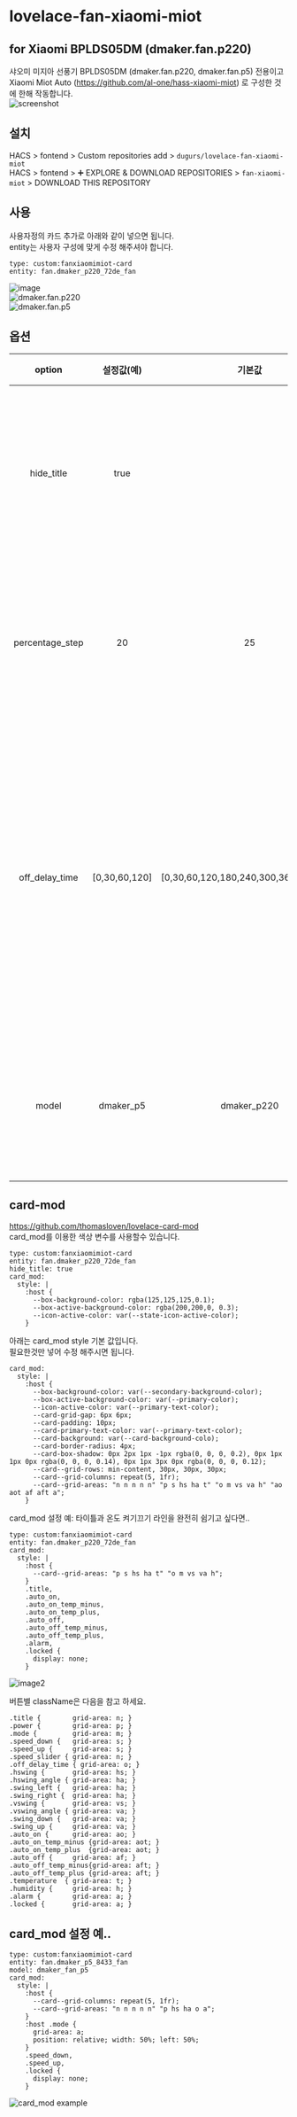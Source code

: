 # lovelace-fan-xiaomi-miot
## for Xiaomi BPLDS05DM ﻿(dmaker.fan.p220)

 샤오미 미지아 선풍기 BPLDS05DM (dmaker.fan.p220, dmaker.fan.p5) 전용이고<br>
 Xiaomi Miot Auto (https://github.com/al-one/hass-xiaomi-miot) 로 구성한 것에 한해 작동합니다.<br>
![screenshot](https://user-images.githubusercontent.com/41262994/175013447-350e34b2-5536-4004-98e7-066998bd47ea.jpg)<br>


## 설치
HACS > fontend > Custom repositories add > `dugurs/lovelace-fan-xiaomi-miot`<br>
HACS > fontend > ➕ EXPLORE & DOWNLOAD REPOSITORIES > `fan-xiaomi-miot` > DOWNLOAD THIS REPOSITORY


## 사용
사용자정의 카드 추가로 아래와 같이 넣으면 됩니다.<br>
entity는 사용자 구성에 맞게 수정 해주셔야 합니다.
```
type: custom:fanxiaomimiot-card
entity: fan.dmaker_p220_72de_fan
```
![image](https://user-images.githubusercontent.com/41262994/173026796-56a217eb-b1ab-4bde-9178-920794e66428.png)<br>
![dmaker.fan.p220](https://user-images.githubusercontent.com/41262994/174616733-31410f29-41a9-4aa7-99f2-c2c86dbd27d6.png)<br>
![dmaker.fan.p5](https://user-images.githubusercontent.com/41262994/174618681-d80eeb25-60b0-47b3-82b6-66b94a08f72e.png)<br>



## 옵션
| option | 설정값(예)        | 기본값       | 내용              |
| :-----: | :---------: | :---------: | ----------------------- |
| hide_title | true |   | 상단 타이틀을 숨길수 있습니다. |
| percentage_step | 20 | 25 | 속도조절 스탭을 설정합니다. |
| off_delay_time | [0,30,60,120] | [0,30,60,120,180,240,300,360,420,480] |  off 타이머 단계를 원하는 시간(분)으로 설정할수 있습니다. |
| model | dmaker_p5 | dmaker_p220 | 선품기 모델을 설정 합니다. |


## card-mod
https://github.com/thomasloven/lovelace-card-mod<br>
card_mod를 이용한 색상 변수를 사용할수 있습니다.
```
type: custom:fanxiaomimiot-card
entity: fan.dmaker_p220_72de_fan
hide_title: true
card_mod:
  style: |
    :host {
      --box-background-color: rgba(125,125,125,0.1);
      --box-active-background-color: rgba(200,200,0, 0.3);
      --icon-active-color: var(--state-icon-active-color);
    }
```

아래는 card_mod style 기본 값입니다.<br>
필요한것만 넣어 수정 해주시면 됩니다.
```
card_mod:
  style: |
    :host {
      --box-background-color: var(--secondary-background-color);
      --box-active-background-color: var(--primary-color);
      --icon-active-color: var(--primary-text-color);
      --card-grid-gap: 6px 6px;
      --card-padding: 10px;
      --card-primary-text-color: var(--primary-text-color);
      --card-background: var(--card-background-colo);
      --card-border-radius: 4px;
      --card-box-shadow: 0px 2px 1px -1px rgba(0, 0, 0, 0.2), 0px 1px 1px 0px rgba(0, 0, 0, 0.14), 0px 1px 3px 0px rgba(0, 0, 0, 0.12);
      --card--grid-rows: min-content, 30px, 30px, 30px;
      --card--grid-columns: repeat(5, 1fr);
      --card--grid-areas: "n n n n n" "p s hs ha t" "o m vs va h" "ao aot af aft a";
    }
```

card_mod 설정 예: 타이틀과 온도 켜기끄기 라인을 완전히 쉼기고 싶다면..
```
type: custom:fanxiaomimiot-card
entity: fan.dmaker_p220_72de_fan
card_mod:
  style: |
    :host {
      --card--grid-areas: "p s hs ha t" "o m vs va h";
    }
    .title,
    .auto_on,
    .auto_on_temp_minus,
    .auto_on_temp_plus,
    .auto_off,
    .auto_off_temp_minus,
    .auto_off_temp_plus,
    .alarm,
    .locked {
      display: none;
    }
```
![image2](https://user-images.githubusercontent.com/41262994/173027850-e94fe368-b6e1-4054-9270-83315d291c34.png)


버튼별 className은 다음을 참고 하세요.
```
.title {        grid-area: n; }
.power {        grid-area: p; }
.mode {         grid-area: m; }
.speed_down {   grid-area: s; }
.speed_up {     grid-area: s; }
.speed_slider { grid-area: n; }
.off_delay_time { grid-area: o; }
.hswing {       grid-area: hs; }
.hswing_angle { grid-area: ha; }
.swing_left {   grid-area: ha; }
.swing_right {  grid-area: ha; }
.vswing {       grid-area: vs; }
.vswing_angle { grid-area: va; }
.swing_down {   grid-area: va; }
.swing_up {     grid-area: va; }
.auto_on {      grid-area: ao; }
.auto_on_temp_minus {grid-area: aot; }
.auto_on_temp_plus  {grid-area: aot; }
.auto_off {     grid-area: af; }
.auto_off_temp_minus{grid-area: aft; }
.auto_off_temp_plus {grid-area: aft; }
.temperature  { grid-area: t; }
.humidity {     grid-area: h; }
.alarm {        grid-area: a; }
.locked {       grid-area: a; }
```


## card_mod 설정 예..
```
type: custom:fanxiaomimiot-card
entity: fan.dmaker_p5_8433_fan
model: dmaker_fan_p5
card_mod:
  style: |
    :host {
      --card--grid-columns: repeat(5, 1fr);
      --card--grid-areas: "n n n n n" "p hs ha o a";
    }
    :host .mode {
      grid-area: a;
      position: relative; width: 50%; left: 50%;
    }
    .speed_down,
    .speed_up,
    .locked {
      display: none;
    }
```
![card_mod example](https://user-images.githubusercontent.com/41262994/175018180-2801b281-5db1-4cca-bef7-181668b318f7.png)
